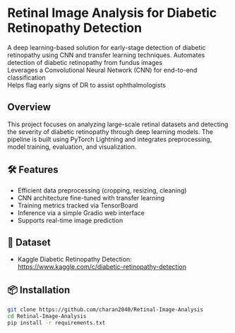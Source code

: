 # Retinal Image Analysis for Diabetic Retinopathy Detection 

 A deep learning-based solution for early-stage detection of diabetic retinopathy using CNN and transfer learning techniques.
 Automates detection of diabetic retinopathy from fundus images  
 Leverages a Convolutional Neural Network (CNN) for end-to-end classification  
 Helps flag early signs of DR to assist ophthalmologists  


##  Overview

This project focuses on analyzing large-scale retinal datasets and detecting the severity of diabetic retinopathy through deep learning models. The pipeline is built using PyTorch Lightning and integrates preprocessing, model training, evaluation, and visualization.

## 🛠 Features

- Efficient data preprocessing (cropping, resizing, cleaning)
- CNN architecture fine-tuned with transfer learning
- Training metrics tracked via TensorBoard
- Inference via a simple Gradio web interface
- Supports real-time image prediction

## 📂 Dataset

- Kaggle Diabetic Retinopathy Detection: https://www.kaggle.com/c/diabetic-retinopathy-detection

## 📦 Installation

```bash
git clone https://github.com/charan2040/Retinal-Image-Analysis
cd Retinal-Image-Analysis
pip install -r requirements.txt
